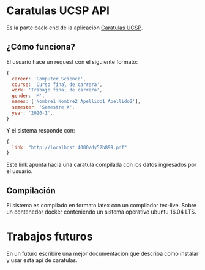 # Caratulas UCSP API
Es la parte back-end de la aplicación [Caratulas UCSP](https://github.com/oscaramos/caratulas-ucsp).

## ¿Cómo funciona?
El usuario hace un request con el siguiente formato:
``` js
{
  career: 'Computer Science',
  course: 'Curso final de carrera',
  work: 'Trabajo final de carrera',
  gender: 'M',
  names: ['Nombre1 Nombre2 Apellido1 Apellido2'],
  semester: 'Semestre X',
  year: '2020-1',
}
```


Y el sistema responde con:
``` js
{
  link: "http://localhost:4000/dy52b899.pdf"
}
```
Este link apunta hacia una caratula compilada con los datos ingresados por el usuario.

## Compilación
El sistema es compilado en formato latex con un compilador tex-live. 
Sobre un contenedor docker conteniendo un sistema operativo ubuntu 16.04 LTS. 
  

# Trabajos futuros
En un futuro escribire una mejor documentación que describa como instalar y usar esta api de caratulas.
